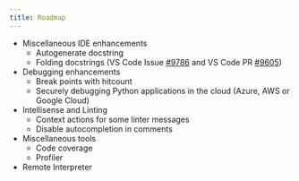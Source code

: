 ```yaml
---
title: Roadmap
---
```


* Miscellaneous IDE enhancements
  + Autogenerate docstring
  + Folding docstrings (VS Code Issue [#9786](https://github.com/Microsoft/vscode/issues/9786) and VS Code PR [#9605](https://github.com/Microsoft/vscode/pull/9605))
* Debugging enhancements  
  + Break points with hitcount
  + Securely debugging Python applications in the cloud (Azure, AWS or Google Cloud)
* Intellisense and Linting
  + Context actions for some linter messages
  + Disable autocompletion in comments
* Miscellaneous tools
  + Code coverage
  + Profiler
* Remote Interpreter 
